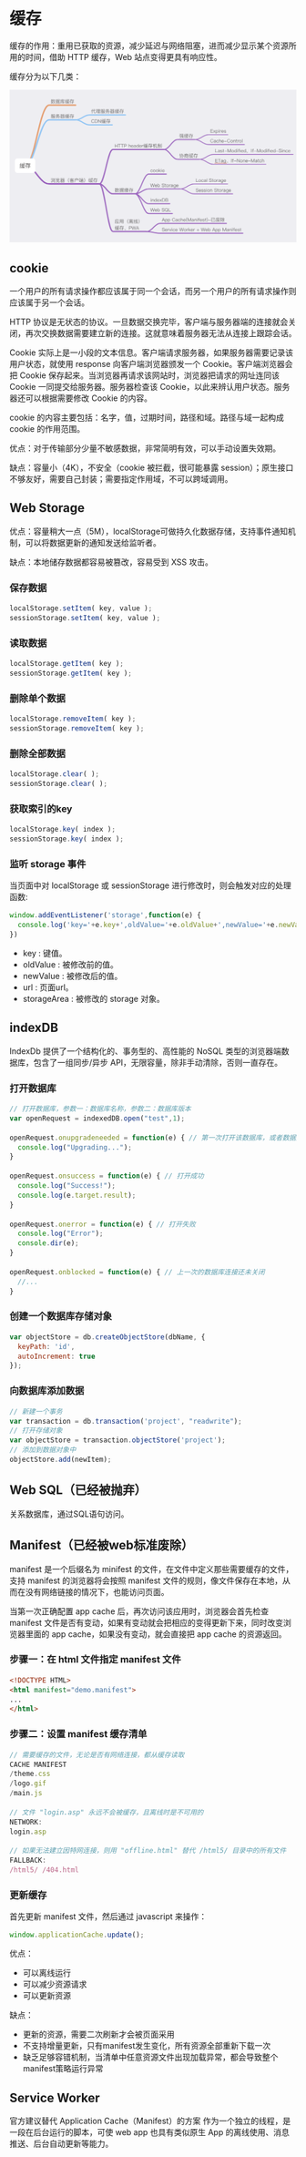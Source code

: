 # 缓存
缓存的作用：重用已获取的资源，减少延迟与网络阻塞，进而减少显示某个资源所用的时间，借助 HTTP 缓存，Web 站点变得更具有响应性。

缓存分为以下几类：

![缓存分类](mdImgs/cache.png)

## cookie
一个用户的所有请求操作都应该属于同一个会话，而另一个用户的所有请求操作则应该属于另一个会话。

HTTP 协议是无状态的协议。一旦数据交换完毕，客户端与服务器端的连接就会关闭，再次交换数据需要建立新的连接。这就意味着服务器无法从连接上跟踪会话。

Cookie 实际上是一小段的文本信息。客户端请求服务器，如果服务器需要记录该用户状态，就使用 response 向客户端浏览器颁发一个 Cookie。客户端浏览器会把 Cookie 保存起来。当浏览器再请求该网站时，浏览器把请求的网址连同该 Cookie 一同提交给服务器。服务器检查该 Cookie，以此来辨认用户状态。服务器还可以根据需要修改 Cookie 的内容。

cookie 的内容主要包括：名字，值，过期时间，路径和域。路径与域一起构成 cookie 的作用范围。

优点：对于传输部分少量不敏感数据，非常简明有效，可以手动设置失效期。

缺点：容量小（4K），不安全（cookie 被拦截，很可能暴露 session）；原生接口不够友好，需要自己封装；需要指定作用域，不可以跨域调用。

## Web Storage
优点：容量稍大一点（5M），localStorage可做持久化数据存储，支持事件通知机制，可以将数据更新的通知发送给监听者。

缺点：本地储存数据都容易被篡改，容易受到 XSS 攻击。

### 保存数据
``` js
localStorage.setItem( key, value );
sessionStorage.setItem( key, value );
```

### 读取数据
``` js
localStorage.getItem( key );
sessionStorage.getItem( key );
```

### 删除单个数据
``` js
localStorage.removeItem( key );
sessionStorage.removeItem( key );
```

### 删除全部数据
``` js
localStorage.clear( );
sessionStorage.clear( );
```


### 获取索引的key
``` js
localStorage.key( index );
sessionStorage.key( index );
```

### 监听 storage 事件
当页面中对 localStorage 或 sessionStorage 进行修改时，则会触发对应的处理函数:

``` js
window.addEventListener('storage',function(e) {
  console.log('key='+e.key+',oldValue='+e.oldValue+',newValue='+e.newValue);
})
```

* key : 键值。
* oldValue : 被修改前的值。
* newValue : 被修改后的值。
* url : 页面url。
* storageArea : 被修改的 storage 对象。

## indexDB
IndexDb 提供了一个结构化的、事务型的、高性能的 NoSQL 类型的浏览器端数据库，包含了一组同步/异步 API，无限容量，除非手动清除，否则一直存在。

### 打开数据库
``` js
// 打开数据库，参数一：数据库名称，参数二：数据库版本
var openRequest = indexedDB.open("test",1);

openRequest.onupgradeneeded = function(e) { // 第一次打开该数据库，或者数据库版本发生变化
  console.log("Upgrading...");
}
 
openRequest.onsuccess = function(e) { // 打开成功
  console.log("Success!");
  console.log(e.target.result);
}
 
openRequest.onerror = function(e) { // 打开失败
  console.log("Error");
  console.dir(e);
}

openRequest.onblocked = function(e) { // 上一次的数据库连接还未关闭
  //...
}
```

### 创建一个数据库存储对象
``` js
var objectStore = db.createObjectStore(dbName, { 
  keyPath: 'id',
  autoIncrement: true
});
```

### 向数据库添加数据
``` js
// 新建一个事务
var transaction = db.transaction('project', "readwrite");
// 打开存储对象
var objectStore = transaction.objectStore('project');
// 添加到数据对象中
objectStore.add(newItem);
```

## Web SQL（已经被抛弃）
关系数据库，通过SQL语句访问。

## Manifest（已经被web标准废除）
manifest 是一个后缀名为 minifest 的文件，在文件中定义那些需要缓存的文件，支持 manifest 的浏览器将会按照 manifest 文件的规则，像文件保存在本地，从而在没有网络链接的情况下，也能访问页面。

当第一次正确配置 app cache 后，再次访问该应用时，浏览器会首先检查 manifest 文件是否有变动，如果有变动就会把相应的变得更新下来，同时改变浏览器里面的 app cache，如果没有变动，就会直接把 app cache 的资源返回。

### 步骤一：在 html 文件指定 manifest 文件
``` html
<!DOCTYPE HTML>
<html manifest="demo.manifest">
...
</html>
```

### 步骤二：设置 manifest 缓存清单
``` js
// 需要缓存的文件，无论是否有网络连接，都从缓存读取
CACHE MANIFEST
/theme.css
/logo.gif
/main.js

// 文件 "login.asp" 永远不会被缓存，且离线时是不可用的
NETWORK:
login.asp

// 如果无法建立因特网连接，则用 "offline.html" 替代 /html5/ 目录中的所有文件
FALLBACK:
/html5/ /404.html
```

### 更新缓存
首先更新 manifest 文件，然后通过 javascript 来操作：

``` js
window.applicationCache.update();
```

优点：

* 可以离线运行
* 可以减少资源请求
* 可以更新资源

缺点：

* 更新的资源，需要二次刷新才会被页面采用
* 不支持增量更新，只有manifest发生变化，所有资源全部重新下载一次
* 缺乏足够容错机制，当清单中任意资源文件出现加载异常，都会导致整个manifest策略运行异常

## Service Worker
官方建议替代 Application Cache（Manifest）的方案 作为一个独立的线程，是一段在后台运行的脚本，可使 web app 也具有类似原生 App 的离线使用、消息推送、后台自动更新等能力。